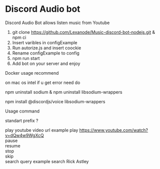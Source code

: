 # Discord Audio bot
Discord Audio Bot
allows listen music from Youtube
1. git clone https://github.com/Lexanode/Music-discord-bot-nodejs.git & npm ci 
2. Insert varibles in configExample  
3. Run autorize.js and insert coockie
4. Rename configExample to config
5. npm run start
6. Add bot on your server  and enjoy


Docker usage recommend

on mac os  intel if u get error need do

npm uninstall sodium & npm uninstall libsodium-wrappers

npm install @discordjs/voice libsodium-wrappers

Usage command

standart prefix ?

play youtube video url example play https://www.youtube.com/watch?v=dQw4w9WgXcQ \
pause\
resume\
stop\
skip\
search query  example search Rick Astley
